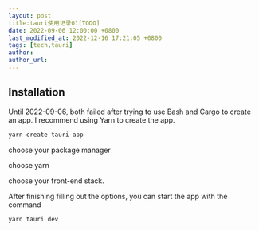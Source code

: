 ```yaml
---
layout: post
title:tauri使用记录01[TODO]
date: 2022-09-06 12:00:00 +0800
last_modified_at: 2022-12-16 17:21:05 +0800
tags: [tech,tauri]
author:
author_url:
---
```


## Installation

Until 2022-09-06, both failed after trying to use Bash and Cargo to create an app. I recommend using Yarn to create the app.

```bash
yarn create tauri-app
```

choose your package manager

choose yarn

choose your front-end stack.

After finishing filling out the options, you can start the app with the command

```bash
yarn tauri dev
```

